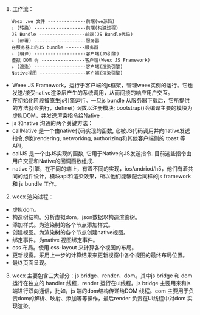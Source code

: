 1. 工作流：
```
   Weex .we 文件 --------------前端(we源码)
   ↓ (转换) -------------------前端(构建过程)
   JS Bundle -----------------前端(JS Bundle代码)
   ↓ (部署) -------------------服务器
   在服务器上的JS bundle -------服务器
   ↓ (编译) -------------------客户端(JS引擎)
   虚拟 DOM 树 ----------------客户端(Weex JS Framework)
   ↓ (渲染) -------------------客户端(渲染引擎)
   Native视图 -----------------客户端(渲染引擎)
```
- Weex JS Framework，运行于客户端的js框架，管理weex实例的运行。它也发送/接受native渲染层产生的系统调用，从而间接的响应用户交互。
 - 在初始化阶段被原生js引擎运行。一旦js bundle 从服务器下载后，它所提供的方法就会执行，define() 函数以注册模块; bootstrap()会编译主要的模块为虚拟DOM，并发送渲染指令给Native .
 - js 和native 沟通的两个关键方法：
  - callNative 是一个由native代码实现的函数, 它被JS代码调用并向native发送指令,例如rendering, networking, authorizing和其他客户端侧的 toast 等API，
  - callJS 是一个由JS实现的函数, 它用于Native向JS发送指令. 目前这些指令由用户交互和Native的回调函数组成.
- native 引擎，在不同的端上，有着不同的实现，ios/andriod/h5，他们有着共同的组件设计，模块api和渲染效果，所以他们能够配合同样的js framework 和 js bundle 工作。
2. weex 渲染过程：
- 虚拟dom。
- 构造树结构。分析虚拟dom，json数据以构造渲染树。
- 添加样式。为渲染树的各个节点添加样式。
- 创建视图。为渲染树的各个节点创建native视图。
- 绑定事件。为native 视图绑定事件。
- css 布局。使用 css-layout 来计算各个视图的布局。
- 更新视窗。采用上一步的计算结果来更新视窗中各个视图的最终布局位置。
- 最终页面呈现。
3. weex 主要包含三大部分：js bridge、render、dom。其中js bridge 和 dom 运行在独立的 handler 线程，render 运行在ui线程。js bridge 主要用来和js 端进行双向通信，比如，js 端的dom结构传递给DOM 线程。com 主要用于负责dom的解析、映射、添加等等操作，最后render 负责在UI线程中对dom 实现渲染。
